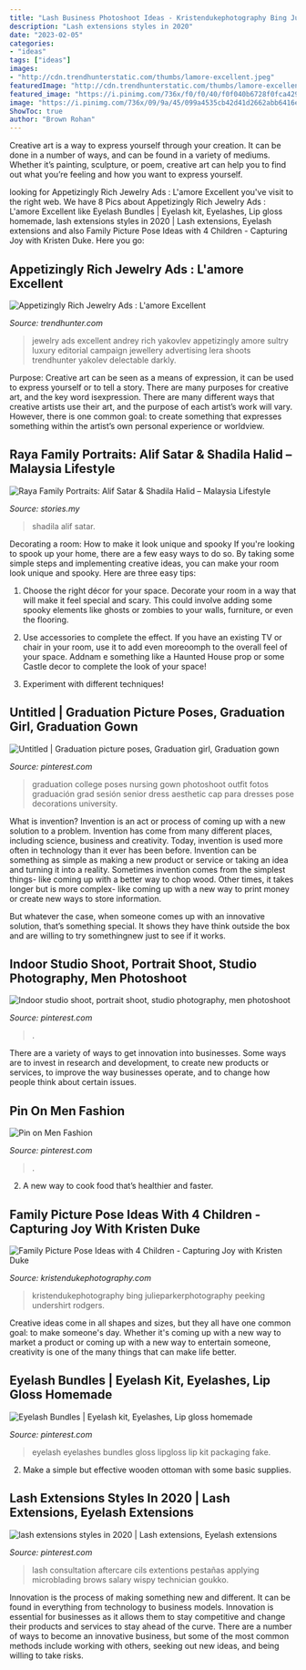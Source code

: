 ```yaml
---
title: "Lash Business Photoshoot Ideas - Kristendukephotography Bing Julieparkerphotography Peeking Undershirt Rodgers"
description: "Lash extensions styles in 2020"
date: "2023-02-05"
categories:
- "ideas"
tags: ["ideas"]
images:
- "http://cdn.trendhunterstatic.com/thumbs/lamore-excellent.jpeg"
featuredImage: "http://cdn.trendhunterstatic.com/thumbs/lamore-excellent.jpeg"
featured_image: "https://i.pinimg.com/736x/f0/f0/40/f0f040b6728f0fca4291aa57f3e12bb8.jpg"
image: "https://i.pinimg.com/736x/09/9a/45/099a4535cb42d41d2662abb6416e8f39.jpg"
ShowToc: true
author: "Brown Rohan"
---
```



Creative art is a way to express yourself through your creation. It can be done in a number of ways, and can be found in a variety of mediums. Whether it’s painting, sculpture, or poem, creative art can help you to find out what you’re feeling and how you want to express yourself.

	

		
looking for Appetizingly Rich Jewelry Ads : L&#039;amore Excellent you've visit to the right web. We have 8 Pics about Appetizingly Rich Jewelry Ads : L&#039;amore Excellent like Eyelash Bundles | Eyelash kit, Eyelashes, Lip gloss homemade, lash extensions styles in 2020 | Lash extensions, Eyelash extensions and also Family Picture Pose Ideas with 4 Children - Capturing Joy with Kristen Duke. Here you go:
		
    
## Appetizingly Rich Jewelry Ads : L&#039;amore Excellent

<img loading=lazy src="http://cdn.trendhunterstatic.com/thumbs/lamore-excellent.jpeg" onerror="this.onerror=null;this.src='https://tse2.mm.bing.net/th?id=OIP.EdpPw9w0TN9N1JE3zkMfqQHaKz&amp;pid=15.1';" alt="Appetizingly Rich Jewelry Ads : L&#039;amore Excellent">

_Source: trendhunter.com_

>jewelry ads excellent andrey rich yakovlev appetizingly amore sultry luxury editorial campaign jewellery advertising lera shoots trendhunter yakolev delectable darkly. 

	

Purpose:
Creative art can be seen as a means of expression, it can be used to express yourself or to tell a story. There are many purposes for creative art, and the key word isexpression. There are many different ways that creative artists use their art, and the purpose of each artist’s work will vary. However, there is one common goal: to create something that expresses something within the artist’s own personal experience or worldview.

    
## Raya Family Portraits: Alif Satar &amp; Shadila Halid – Malaysia Lifestyle

<img loading=lazy src="https://stories.my/wp-content/uploads/2021/05/20210412_Family_Portraits_Shadila_Hadid_047.jpg" onerror="this.onerror=null;this.src='https://tse2.mm.bing.net/th?id=OIP.P0S_uZQjMVsKMlPEkPGv1QHaE7&amp;pid=15.1';" alt="Raya Family Portraits: Alif Satar &amp; Shadila Halid – Malaysia Lifestyle">

_Source: stories.my_

>shadila alif satar. 

	

Decorating a room: How to make it look unique and spooky
If you're looking to spook up your home, there are a few easy ways to do so. By taking some simple steps and implementing creative ideas, you can make your room look unique and spooky. Here are three easy tips:
1. Choose the right décor for your space. Decorate your room in a way that will make it feel special and scary. This could involve adding some spooky elements like ghosts or zombies to your walls, furniture, or even the flooring.

2. Use accessories to complete the effect. If you have an existing TV or chair in your room, use it to add even moreoomph to the overall feel of your space. Addnam e something like a Haunted House prop or some Castle decor to complete the look of your space!

3. Experiment with different techniques!

    
## Untitled | Graduation Picture Poses, Graduation Girl, Graduation Gown

<img loading=lazy src="https://i.pinimg.com/736x/dd/d0/ff/ddd0ff9d2ccab8b8b975d8e3bc240f87.jpg" onerror="this.onerror=null;this.src='https://tse3.mm.bing.net/th?id=OIP.BFgqvix75vg98y6KfGFFpQHaLG&amp;pid=15.1';" alt="Untitled | Graduation picture poses, Graduation girl, Graduation gown">

_Source: pinterest.com_

>graduation college poses nursing gown photoshoot outfit fotos graduación grad sesión senior dress aesthetic cap para dresses pose decorations university. 

	

What is invention?
Invention is an act or process of coming up with a new solution to a problem. Invention has come from many different places, including science, business and creativity. Today, invention is used more often in technology than it ever has been before. 
Invention can be something as simple as making a new product or service or taking an idea and turning it into a reality. Sometimes invention comes from the simplest things- like coming up with a better way to chop wood. Other times, it takes longer but is more complex- like coming up with a new way to print money or create new ways to store information. 

But whatever the case, when someone comes up with an innovative solution, that’s something special. It shows they have think outside the box and are willing to try somethingnew just to see if it works.

    
## Indoor Studio Shoot, Portrait Shoot, Studio Photography, Men Photoshoot

<img loading=lazy src="https://i.pinimg.com/736x/9b/8d/97/9b8d9710f717b488765c06952cad07f8.jpg" onerror="this.onerror=null;this.src='https://tse3.mm.bing.net/th?id=OIP.tHTwnva9UIPpiNGH_2izUwHaJQ&amp;pid=15.1';" alt="Indoor studio shoot, portrait shoot, studio photography, men photoshoot">

_Source: pinterest.com_

>. 

	

There are a variety of ways to get innovation into businesses. Some ways are to invest in research and development, to create new products or services, to improve the way businesses operate, and to change how people think about certain issues. 

    
## Pin On Men Fashion

<img loading=lazy src="https://i.pinimg.com/736x/f0/f0/40/f0f040b6728f0fca4291aa57f3e12bb8.jpg" onerror="this.onerror=null;this.src='https://tse4.mm.bing.net/th?id=OIP.KcggYz2MsOm2Y5KTailwhgHaO0&amp;pid=15.1';" alt="Pin on Men Fashion">

_Source: pinterest.com_

>. 

	

2. A new way to cook food that’s healthier and faster.

    
## Family Picture Pose Ideas With 4 Children - Capturing Joy With Kristen Duke

<img loading=lazy src="https://www.kristendukephotography.com/wp-content/uploads/2015/09/lean.jpg" onerror="this.onerror=null;this.src='https://tse2.mm.bing.net/th?id=OIP.Upt5kbx5puxMRzxOc28KbAHaKX&amp;pid=15.1';" alt="Family Picture Pose Ideas with 4 Children - Capturing Joy with Kristen Duke">

_Source: kristendukephotography.com_

>kristendukephotography bing julieparkerphotography peeking undershirt rodgers. 

	

Creative ideas come in all shapes and sizes, but they all have one common goal: to make someone's day. Whether it's coming up with a new way to market a product or coming up with a new way to entertain someone, creativity is one of the many things that can make life better.

    
## Eyelash Bundles | Eyelash Kit, Eyelashes, Lip Gloss Homemade

<img loading=lazy src="https://i.pinimg.com/736x/09/9a/45/099a4535cb42d41d2662abb6416e8f39.jpg" onerror="this.onerror=null;this.src='https://tse1.mm.bing.net/th?id=OIP.HToOwuO9jwkqTnGmn1N3_wHaO0&amp;pid=15.1';" alt="Eyelash Bundles | Eyelash kit, Eyelashes, Lip gloss homemade">

_Source: pinterest.com_

>eyelash eyelashes bundles gloss lipgloss lip kit packaging fake. 

	

2. Make a simple but effective wooden ottoman with some basic supplies.

    
## Lash Extensions Styles In 2020 | Lash Extensions, Eyelash Extensions

<img loading=lazy src="https://i.pinimg.com/736x/4a/78/58/4a7858fb892126618e388848dd34517b.jpg" onerror="this.onerror=null;this.src='https://tse1.mm.bing.net/th?id=OIP.VkSnDLY0qBuEK78ZsDUBtwHaKe&amp;pid=15.1';" alt="lash extensions styles in 2020 | Lash extensions, Eyelash extensions">

_Source: pinterest.com_

>lash consultation aftercare cils extentions pestañas applying microblading brows salary wispy technician goukko. 

	

Innovation is the process of making something new and different. It can be found in everything from technology to business models. Innovation is essential for businesses as it allows them to stay competitive and change their products and services to stay ahead of the curve. There are a number of ways to become an innovative business, but some of the most common methods include working with others, seeking out new ideas, and being willing to take risks.

